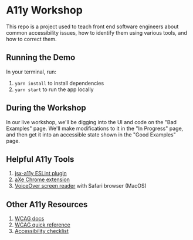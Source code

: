 # A11y Workshop

This repo is a project used to teach front end software engineers about common accessibility issues, how to identify them using various tools, and how to correct them.

## Running the Demo

In your terminal, run:

1. `yarn install` to install dependencies
2. `yarn start` to run the app locally

## During the Workshop

In our live workshop, we'll be digging into the UI and code on the "Bad Examples" page. We'll make modifications to it in the "In Progress" page, and then get it into an accessible state shown in the "Good Examples" page.

## Helpful A11y Tools

1. [jsx-a11y ESLint plugin](https://www.npmjs.com/package/eslint-plugin-jsx-a11y)
2. [aXe Chrome extension](https://chrome.google.com/webstore/detail/axe-web-accessibility-tes/lhdoppojpmngadmnindnejefpokejbdd)
3. [VoiceOver screen reader](https://help.apple.com/voiceover/mac/10.15/) with Safari browser (MacOS)

## Other A11y Resources

1. [WCAG docs](https://www.w3.org/TR/WCAG21/)
2. [WCAG quick reference](https://www.w3.org/WAI/WCAG21/quickref/)
3. [Accessibility checklist](https://uxdesign.cc/your-web-accessibility-checklist-ec26b372975f?source=friends_link&sk=88474e5b11e99ec7fa85fd23dbd3ce2b)
